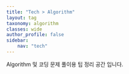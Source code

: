 ```yaml
---
title: "Tech > Algorithm"
layout: tag
taxonomy: algorithm
classes: wide
author_profile: false
sidebar:
    nav: "tech"
---
```

Algorithm 및 코딩 문제 풀이용 팁 정리 공간 입니다.